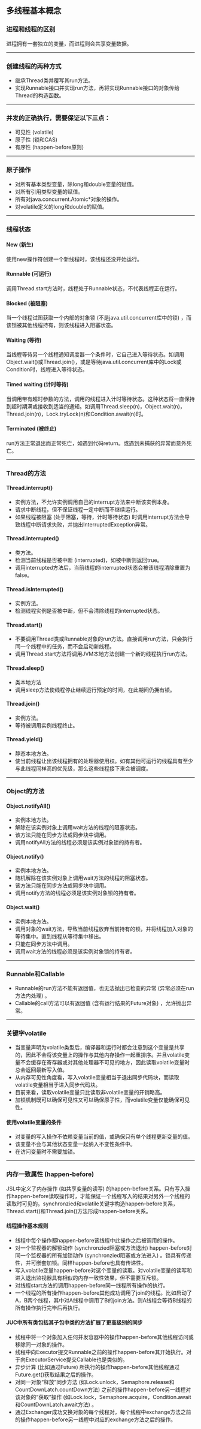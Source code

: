 ## 多线程基本概念

### 进程和线程的区别
进程拥有一套独立的变量，而进程则会共享变量数据。
***

### 创建线程的两种方式
* 继承Thread类并覆写其run方法。
* 实现Runnable接口并实现run方法，再将实现Runnable接口的对象传给Thread的构造函数。
***

### 并发的正确执行，需要保证以下三点：
* 可见性 (volatile)
* 原子性 (锁和CAS)
* 有序性 (happen-before原则)
***

### 原子操作
* 对所有基本类型变量，除long和double变量的赋值。
* 对所有引用类型变量的赋值。
* 所有对java.concurrent.Atomic*对象的操作。
* 对volatile定义的long和double的赋值。
***

### 线程状态
#### New (新生)   
使用new操作符创建一个新线程时，该线程还没开始运行。
#### Runnable (可运行)   
调用Thread.start方法时，线程处于Runnable状态，不代表线程正在运行。
#### Blocked (被阻塞)   
当一个线程试图获取一个内部的对象锁 (不是java.util.concurrent库中的锁) ，而该锁被其他线程持有，则该线程进入阻塞状态。
#### Waiting (等待)   
当线程等待另一个线程通知调度器一个条件时，它自己进入等待状态。如调用Object.wait()或Thread.join()，或是等待java.util.concurrent库中的Lock或Condition时，线程进入等待状态。
#### Timed waiting  (计时等待)   
当调用带有超时参数的方法，调用的线程进入计时等待状态。这种状态将一直保持到超时期满或接收到适当的通知。如调用Thread.sleep(n)，Object.wait(n)，Thread.join(n)，Lock.tryLock(n)和Condition.await(n)时。
#### Terminated (被终止)   
run方法正常退出而正常死亡，如遇到代码return。或遇到未捕获的异常而意外死亡。
***

### Thread的方法
#### Thread.interrupt()
* 实例方法，不允许实例调用自己的interrupt方法来中断该实例本身。
* 请求中断线程，但不保证线程一定中断而不继续运行。
* 如果线程被阻塞 (处于阻塞，等待，计时等待状态) 时调用interrupt方法会导致线程中断请求失败，并抛出InterruptedException异常。
#### Thread.interrupted()
* 类方法。
* 检测当前线程是否被中断 (interrupted)，如被中断则返回true。
* 调用interrupted方法后，当前线程的interrupted状态会被该线程清除重置为false。
#### Thread.isInterrupted()
* 实例方法。
* 检测线程实例是否被中断，但不会清除线程的interrupted状态。
#### Thread.start()
* 不要调用Thread类或Runnable对象的run方法。直接调用run方法，只会执行同一个线程中的任务，而不会启动新线程。
* 调用Thread.start方法将调用JVM本地方法创建一个新的线程执行run方法。
#### Thread.sleep()
* 类本地方法
* 调用sleep方法使线程停止继续运行预定的时间，在此期间仍拥有锁。
#### Thread.join()
* 实例方法。
* 等待被调用实例线程终止。
#### Thread.yield()
* 静态本地方法。
* 使当前线程让出该线程拥有的处理器使用权。如有其他可运行的线程具有至少与此线程同样高的优先级，那么这些线程接下来会被调度。
***

### Object的方法
#### Object.notifyAll()
* 实例本地方法。
* 解除在该实例对象上调用wait方法的线程的阻塞状态。
* 该方法只能在同步方法或同步块中调用。
* 调用notifyAll方法的线程必须是该实例对象锁的持有者。
#### Object.notify()
* 实例本地方法。
* 随机解除在该实例对象上调用wait方法的线程的阻塞状态。
* 该方法只能在同步方法或同步块中调用。
* 调用notify方法的线程必须是该实例对象锁的持有者。
#### Object.wait()
* 实例本地方法。
* 调用对象的wait方法，导致当前线程放弃当前持有的锁，并将线程加入对象的等待集中。直到线程从等待集中移出。
* 只能在同步方法中调用。
* 调用wait方法的线程必须是该实例对象锁的持有者。
***

### Runnable和Callable
* Runnable的run方法不能有返回值，也无法抛出已检查的异常 (异常必须在run方法内处理) 。
* Callable的call方法可以有返回值 (含有运行结果的Future对象) ，允许抛出异常。
***

### 关键字volatile
* 当变量声明为volatile类型后，编译器和运行时都会注意到这个变量是共享的，因此不会将该变量上的操作与其他内存操作一起重排序。并且volatile变量不会缓存在寄存器或对其他处理器不可见的地方，因此读取volatile变量时总会返回最新写入值。
* 从内存可见性角度看，写入volatile变量相当于退出同步代码块，而读取volatile变量相当于进入同步代码块。
* 目前来看，读取volatile变量只比读取非volatile变量的开销略高。
* 加锁机制既可以确保可见性又可以确保原子性，而volatile变量仅能确保可见性。
#### 使用volatile变量的条件
* 对变量的写入操作不依赖变量当前的值，或确保只有单个线程更新变量的值。
* 该变量不会与其他状态变量一起纳入不变性条件中。
* 在访问变量时不需要加锁。
***

### 内存一致属性 (happen-before)
JSL中定义了内存操作 (如共享变量的读写) 的happen-before关系。只有写入操作happen-before读取操作时，才能保证一个线程写入的结果对另外一个线程的读取时可见的。synchronzied和volatile关键字构造happen-before关系，Thread.start()和Thread.join()方法形成happen-before关系。
#### 线程操作基本规则
* 线程中每个操作都happen-before该线程中此操作之后被调用的操作。
* 对一个监视器的解锁动作 (synchronzied阻塞或方法退出) happen-before对同一个监视器的所有加锁动作 (synchronzied阻塞或方法进入) 。锁具有传递性，并可嵌套加锁。同样happen-before也具有传递性。
* 写入volatile变量happen-before对这个变量的读取。对volatile变量的读写和进入退出监视器具有相似的内存一致性效果，但不需要互斥锁。
* 对线程start方法的调用happen-before同一线程所有操作的执行。
* 一个线程的所有操作happen-before其他成功调用了join的线程。比如启动了A，B两个线程，其中对A线程中调用了B的join方法。则A线程会等待B线程的所有操作执行完毕后再执行。
#### JUC中所有类包括其子包中类的方法扩展了更高级别的同步
* 线程中将一个对象加入任何并发容器中的操作happen-before其他线程访问或移除同一对象的操作。
* 线程中向Executor提交Runnable之前的操作happen-before其开始执行。对于向ExecutorService提交Callable也是类似的。
* 异步计算 (比如通过Future) 所执行的操作happen-before其他线程通过Future.get()获取结果之后的操作。
* 对同一对象“释放”同步方法 (如Lock.unlock，Semaphore.release和CountDownLatch.countDown方法) 之前的操作happen-before另一线程对该对象的“获取”操作 (如Lock.lock，Semaphore.acquire，Condition.await和CountDownLatch.await方法) 。
* 通过Exchanger成功交换对象的每个线程对，每个线程中exchange方法之前的操作happen-before另一线程中对应的exchange方法之后的操作。
